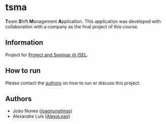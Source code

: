 # tsma

**T**eam **S**hift **M**anagement **A**pplication. This application was developed with collaboration with a company as the final project of this course.

## Information

Project for [Project and Seminar @ ISEL](https://www.isel.pt/en/leic/project-and-seminar).

## How to run

Please contact the [authors](#authors) on how to run or discuss this project.

## Authors
- João Nunes ([joaonunatings](https://github.com/joaonunatings))
- Alexandre Luís ([AlexoLeao](https://github.com/AlexoLeao))